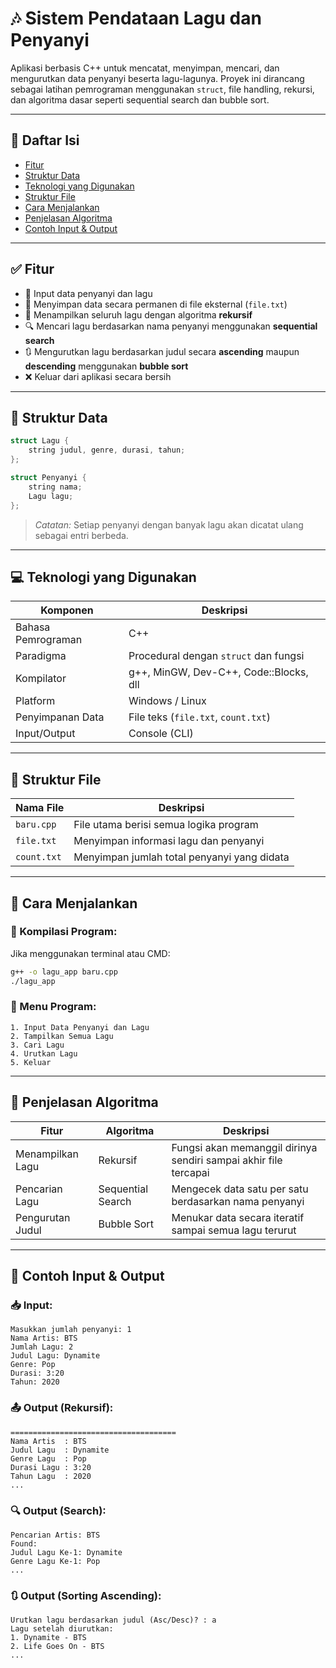 
# 🎶 Sistem Pendataan Lagu dan Penyanyi

Aplikasi berbasis C++ untuk mencatat, menyimpan, mencari, dan mengurutkan data penyanyi beserta lagu-lagunya. Proyek ini dirancang sebagai latihan pemrograman menggunakan `struct`, file handling, rekursi, dan algoritma dasar seperti sequential search dan bubble sort.

---

## 🧾 Daftar Isi

- [Fitur](#fitur)
- [Struktur Data](#struktur-data)
- [Teknologi yang Digunakan](#teknologi-yang-digunakan)
- [Struktur File](#struktur-file)
- [Cara Menjalankan](#cara-menjalankan)
- [Penjelasan Algoritma](#penjelasan-algoritma)
- [Contoh Input & Output](#contoh-input--output)

---

## ✅ Fitur

- 📝 Input data penyanyi dan lagu
- 📂 Menyimpan data secara permanen di file eksternal (`file.txt`)
- 🔁 Menampilkan seluruh lagu dengan algoritma **rekursif**
- 🔍 Mencari lagu berdasarkan nama penyanyi menggunakan **sequential search**
- 🔃 Mengurutkan lagu berdasarkan judul secara **ascending** maupun **descending** menggunakan **bubble sort**
- ❌ Keluar dari aplikasi secara bersih

---

## 🧩 Struktur Data

```cpp
struct Lagu {
    string judul, genre, durasi, tahun;
};

struct Penyanyi {
    string nama;
    Lagu lagu;
};
```

> *Catatan:* Setiap penyanyi dengan banyak lagu akan dicatat ulang sebagai entri berbeda.

---

## 💻 Teknologi yang Digunakan

| Komponen            | Deskripsi                                  |
|---------------------|---------------------------------------------|
| Bahasa Pemrograman  | C++                                         |
| Paradigma           | Procedural dengan `struct` dan fungsi       |
| Kompilator          | g++, MinGW, Dev-C++, Code::Blocks, dll      |
| Platform            | Windows / Linux                             |
| Penyimpanan Data    | File teks (`file.txt`, `count.txt`)         |
| Input/Output        | Console (CLI)                               |

---

## 📁 Struktur File

| Nama File    | Deskripsi                                         |
|--------------|---------------------------------------------------|
| `baru.cpp`   | File utama berisi semua logika program            |
| `file.txt`   | Menyimpan informasi lagu dan penyanyi             |
| `count.txt`  | Menyimpan jumlah total penyanyi yang didata       |

---

## 🚀 Cara Menjalankan

### 🔧 Kompilasi Program:
Jika menggunakan terminal atau CMD:
```bash
g++ -o lagu_app baru.cpp
./lagu_app
```

### 📱 Menu Program:
```
1. Input Data Penyanyi dan Lagu
2. Tampilkan Semua Lagu
3. Cari Lagu
4. Urutkan Lagu
5. Keluar
```

---

## 🧠 Penjelasan Algoritma

| Fitur                | Algoritma             | Deskripsi                                                                 |
|----------------------|------------------------|---------------------------------------------------------------------------|
| Menampilkan Lagu     | Rekursif               | Fungsi akan memanggil dirinya sendiri sampai akhir file tercapai         |
| Pencarian Lagu       | Sequential Search      | Mengecek data satu per satu berdasarkan nama penyanyi                    |
| Pengurutan Judul     | Bubble Sort            | Menukar data secara iteratif sampai semua lagu terurut                   |

---

## 🧪 Contoh Input & Output

### 📥 Input:
```
Masukkan jumlah penyanyi: 1
Nama Artis: BTS
Jumlah Lagu: 2
Judul Lagu: Dynamite
Genre: Pop
Durasi: 3:20
Tahun: 2020
```

### 📤 Output (Rekursif):
```
=====================================
Nama Artis  : BTS
Judul Lagu  : Dynamite
Genre Lagu  : Pop
Durasi Lagu : 3:20
Tahun Lagu  : 2020
...
```

### 🔍 Output (Search):
```
Pencarian Artis: BTS
Found:
Judul Lagu Ke-1: Dynamite
Genre Lagu Ke-1: Pop
...
```

### 🔃 Output (Sorting Ascending):
```
Urutkan lagu berdasarkan judul (Asc/Desc)? : a
Lagu setelah diurutkan:
1. Dynamite - BTS
2. Life Goes On - BTS
...
```


